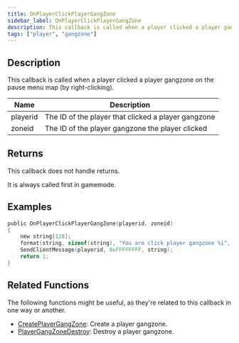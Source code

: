 ```yaml
---
title: OnPlayerClickPlayerGangZone
sidebar_label: OnPlayerClickPlayerGangZone
description: This callback is called when a player clicked a player gangzone on the pause menu map (by right-clicking).
tags: ["player", "gangzone"]
---
```


<VersionWarn version='omp v1.1.0.2612' />

## Description

This callback is called when a player clicked a player gangzone on the pause menu map (by right-clicking).

| Name     | Description                                                                          |
| -------- | ------------------------------------------------------------------------------------ |
| playerid | The ID of the player that clicked a player gangzone                                  |
| zoneid   | The ID of the player gangzone the player clicked                                     |

## Returns

This callback does not handle returns.

It is always called first in gamemode.

## Examples

```c
public OnPlayerClickPlayerGangZone(playerid, zoneid)
{
    new string[128];
    format(string, sizeof(string), "You are click player gangzone %i", zoneid);
    SendClientMessage(playerid, 0xFFFFFFFF, string);
    return 1;
}
```

## Related Functions

The following functions might be useful, as they're related to this callback in one way or another. 

- [CreatePlayerGangZone](../functions/CreatePlayerGangZone): Create a player gangzone.
- [PlayerGangZoneDestroy](../functions/PlayerGangZoneDestroy): Destroy a player gangzone.